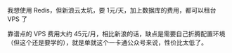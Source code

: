 我想使用 Redis，但新浪云太坑，要 1元/天，加上数据库的费用，都可以租台 VPS 了

靠谱点的 VPS 费用大约 45元/月，相比新浪的话，缺点是需要自己折腾配置环境（但这个还是要学的），就是单就这个一卡通公众号来说，性价比太低了。